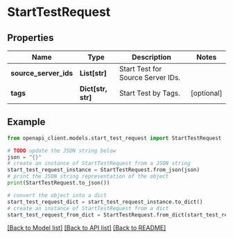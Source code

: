 # StartTestRequest


## Properties

Name | Type | Description | Notes
------------ | ------------- | ------------- | -------------
**source_server_ids** | **List[str]** | Start Test for Source Server IDs. | 
**tags** | **Dict[str, str]** | Start Test by Tags. | [optional] 

## Example

```python
from openapi_client.models.start_test_request import StartTestRequest

# TODO update the JSON string below
json = "{}"
# create an instance of StartTestRequest from a JSON string
start_test_request_instance = StartTestRequest.from_json(json)
# print the JSON string representation of the object
print(StartTestRequest.to_json())

# convert the object into a dict
start_test_request_dict = start_test_request_instance.to_dict()
# create an instance of StartTestRequest from a dict
start_test_request_from_dict = StartTestRequest.from_dict(start_test_request_dict)
```
[[Back to Model list]](../README.md#documentation-for-models) [[Back to API list]](../README.md#documentation-for-api-endpoints) [[Back to README]](../README.md)


